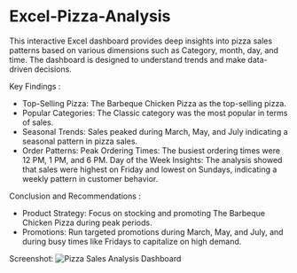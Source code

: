 # Excel-Pizza-Analysis
This interactive Excel dashboard provides deep insights into pizza sales patterns based on various dimensions such as Category, month, day, and time. The dashboard is designed to understand trends and make data-driven decisions.

Key Findings :
- Top-Selling Pizza: The Barbeque Chicken Pizza as the top-selling pizza.
- Popular Categories: The Classic category was the most popular in terms of sales.
- Seasonal Trends: Sales peaked during March, May, and July indicating a seasonal pattern in pizza sales.
- Order Patterns:
      Peak Ordering Times: The busiest ordering times were 12 PM, 1 PM, and 6 PM.
      Day of the Week Insights: The analysis showed that sales were highest on Friday and lowest on Sundays, indicating a weekly pattern in customer behavior.

Conclusion and Recommendations :
- Product Strategy: Focus on stocking and promoting The Barbeque Chicken Pizza during peak periods.
- Promotions: Run targeted promotions during March, May, and July, and during busy times like Fridays to capitalize on high demand.

Screenshot:
![Pizza Sales Analysis Dashboard](https://github.com/user-attachments/assets/f366da41-6733-40e8-9b77-18a2dcd9fd03)
